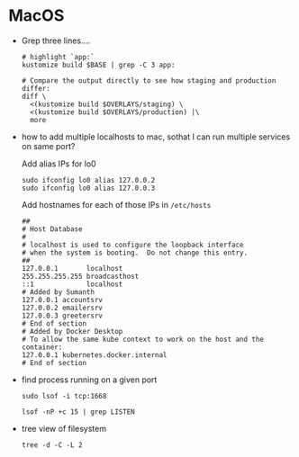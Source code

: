 # MacOS

- Grep three lines....

  ```shell
  # highlight `app:`
  kustomize build $BASE | grep -C 3 app:

  # Compare the output directly to see how staging and production differ:
  diff \
    <(kustomize build $OVERLAYS/staging) \
    <(kustomize build $OVERLAYS/production) |\
    more
  ```

- how to add multiple localhosts to mac, sothat I can run multiple services on same port?

  Add alias IPs for lo0

  ```shell
  sudo ifconfig lo0 alias 127.0.0.2
  sudo ifconfig lo0 alias 127.0.0.3
  ```

  Add  hostnames for each of those IPs in `/etc/hosts`

  ```shell
  ##
  # Host Database
  #
  # localhost is used to configure the loopback interface
  # when the system is booting.  Do not change this entry.
  ##
  127.0.0.1       localhost
  255.255.255.255 broadcasthost
  ::1             localhost
  # Added by Sumanth
  127.0.0.1 accountsrv
  127.0.0.2 emailersrv
  127.0.0.3 greetersrv
  # End of section
  # Added by Docker Desktop
  # To allow the same kube context to work on the host and the container:
  127.0.0.1 kubernetes.docker.internal
  # End of section
  ```
  
- find process running on a given port

  ```shell
  sudo lsof -i tcp:1668
  
  lsof -nP +c 15 | grep LISTEN
  ```

- tree view of filesystem

  ```shell
  tree -d -C -L 2
  ```
  